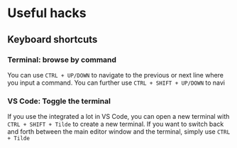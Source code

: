 # Useful hacks

## Keyboard shortcuts

### Terminal: browse by command

You can use `CTRL + UP/DOWN` to navigate to the previous or next line where you input a command. You can further use `CTRL + SHIFT + UP/DOWN` to navi



### VS Code: Toggle the terminal

If you use the integrated a lot in VS Code, you can open a new terminal with `CTRL + SHIFT + Tilde` to create a new terminal. If you want to switch back and forth between the main editor window and the terminal, simply use `CTRL + Tilde`
